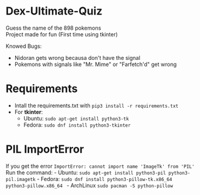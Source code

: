 # Dex-Ultimate-Quiz
Guess the name of the 898 pokemons<br>
Project made for fun (First time using tkinter)
<br>

Knowed Bugs:
- Nidoran gets wrong becausa don't have the signal
- Pokemons with signals like "Mr. Mime" or "Farfetch'd" get wrong

# Requirements
- Intall the requirements.txt with `pip3 install -r requirements.txt`
- For **tkinter**:
	- Ubuntu: `sudo apt-get install python3-tk`
	- Fedora: `sudo dnf install python3-tkinter`

# PIL ImportError
If you get the error `ImportError: cannot import name 'ImageTk' from 'PIL'`<br>
Run the command: 
	- Ubuntu: `sudo apt-get install python3-pil python3-pil.imagetk`
	- Fedora: `sudo dnf install python3-pillow-tk.x86_64 python3-pillow.x86_64 `
	- ArchLinux `sudo pacman -S python-pillow `


